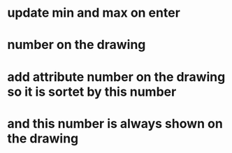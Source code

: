 # update min and max on enter

# number on the drawing
# add attribute number on the drawing so it is sortet by this number
# and this number is always shown on the drawing